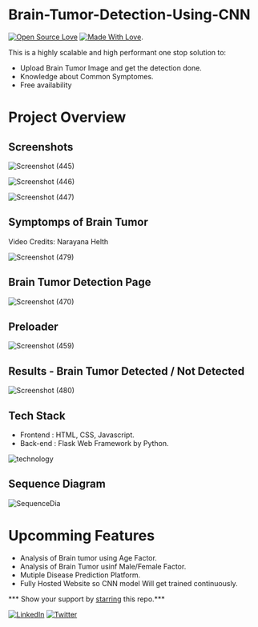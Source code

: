 # Brain-Tumor-Detection-Using-CNN
[![Open Source Love](https://badges.frapsoft.com/os/v2/open-source.svg?v=103)](https://github.com/PranaV-Shimpi)
[![Made With Love](https://img.shields.io/badge/Made%20With-Love-orange.svg)](https://github.com/PranaV-Shimpi).

This is a highly scalable and high performant one stop solution to:
  - Upload Brain Tumor Image and get the detection done.
  - Knowledge about Common Symptomes.
  - Free availability
  
# Project Overview
  
## Screenshots

![Screenshot (445)](https://user-images.githubusercontent.com/40532644/125427493-62afbbeb-4773-472a-9eb4-9299df2276cb.png)

![Screenshot (446)](https://user-images.githubusercontent.com/40532644/125427512-c6031d06-61e5-4503-8e5c-42414e0a9252.png)

![Screenshot (447)](https://user-images.githubusercontent.com/40532644/125427522-caaed0fa-6e75-469d-82d6-3745ce868653.png)

## Symptomps of Brain Tumor
Video Credits: Narayana Helth

![Screenshot (479)](https://user-images.githubusercontent.com/40532644/125427545-5666a7c9-3035-492b-8af3-977c5c7f5966.png)


## Brain Tumor Detection Page

![Screenshot (470)](https://user-images.githubusercontent.com/40532644/125427534-83fe0a15-c53d-4d6b-aed9-33cdd84b337b.png)

## Preloader

![Screenshot (459)](https://user-images.githubusercontent.com/40532644/125427598-61461399-8406-4db4-a6ad-b8ab95a4e012.png)

## Results - Brain Tumor Detected / Not Detected

![Screenshot (480)](https://user-images.githubusercontent.com/40532644/125427569-d647cdb3-7064-45f0-82b5-e89639e164ec.png)

  
## Tech Stack
  - Frontend : HTML, CSS, Javascript.
  - Back-end : Flask Web Framework by Python.

![technology](https://user-images.githubusercontent.com/40532644/125425769-d438fecb-6fc8-4daa-8dfc-d757dc3c5f1a.png)

  
## Sequence Diagram 

![SequenceDia](https://user-images.githubusercontent.com/40532644/125425826-548ad4cd-6ad6-4700-a2ab-842bf642ef8f.png)


# Upcomming Features
  
  - Analysis of Brain tumor using Age Factor.
  - Analysis of Brain Tumor usinf Male/Female Factor.
  - Mutiple Disease Prediction Platform.
  - Fully Hosted Website so CNN model Will get trained continuously.
  
  
  
*** Show your support by [starring](https://github.com/PranaV-Shimpi/Brain-Tumor-Detection-Using-CNN/) this repo.***

 [![LinkedIn](https://img.shields.io/static/v1.svg?label=connect&message=@PranaVShimpi&color=grey&logo=linkedin&style=flat&logoColor=white&colorA=blue)](https://www.linkedin.com/in/pranav-shimpi/) [![Twitter](https://img.shields.io/static/v1.svg?label=connect&message=@PranaVShimpi&color=grey&logo=twitter&style=flat&logoColor=white&colorA=blue)](https://twitter.com/PranaVShimpii)
 
